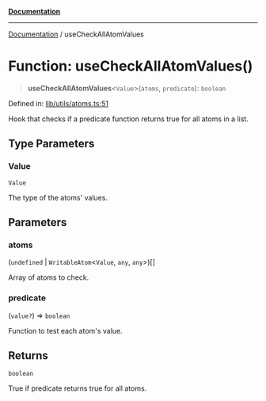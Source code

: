 [**Documentation**](../README.md)

***

[Documentation](../README.md) / useCheckAllAtomValues

# Function: useCheckAllAtomValues()

> **useCheckAllAtomValues**\<`Value`\>(`atoms`, `predicate`): `boolean`

Defined in: [lib/utils/atoms.ts:51](https://github.com/aldesgroup/goaldn/blob/6a7943d02984b1a6b41d76a3a483a1484b644076/lib/utils/atoms.ts#L51)

Hook that checks if a predicate function returns true for all atoms in a list.

## Type Parameters

### Value

`Value`

The type of the atoms' values.

## Parameters

### atoms

(`undefined` \| `WritableAtom`\<`Value`, `any`, `any`\>)[]

Array of atoms to check.

### predicate

(`value?`) => `boolean`

Function to test each atom's value.

## Returns

`boolean`

True if predicate returns true for all atoms.
